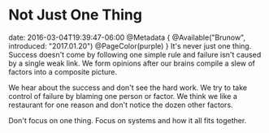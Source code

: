 # Not Just One Thing
date: 2016-03-04T19:39:47-06:00
@Metadata {
  @Available("Brunow", introduced: "2017.01.20")
  @PageColor(purple)
}
It's never just one thing. Success doesn't come by following one simple rule and failure isn't caused by a single weak link. We form opinions after our brains compile a slew of factors into a composite picture.

We hear about the success and don't see the hard work. We try to take control of failure by blaming one person or factor. We think we like a restaurant for one reason and don't notice the dozen other factors.

Don't focus on one thing. Focus on systems and how it all fits together.
